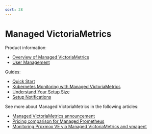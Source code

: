 ```yaml
---
sort: 28
---
```


# Managed VictoriaMetrics

Product information:

* [Overview of Managed VictoriaMetrics](/managed-victoriametrics/overview.html)
* [User Management](/managed-victoriametrics/user-managment.html)

Guides:

* [Quick Start](/managed-victoriametrics/quickstart.html)
* [Kubernetes Monitoring with Managed VictoriaMetrics](/managed-victoriametrics/how-to-monitor-k8s.html)
* [Understand Your Setup Size](/guides/understand-your-setup-size.html)
* [Setup Notifications](/managed-victoriametrics/setup-notifications.html)


See more about Managed VictoriaMetrics in the following articles:
* [Managed VictoriaMetrics announcement](https://victoriametrics.com/blog/managed-victoriametrics-announcement)
* [Pricing comparison for Managed Prometheus](https://victoriametrics.com/blog/managed-prometheus-pricing/)
* [Monitoring Proxmox VE via Managed VictoriaMetrics and vmagent](https://victoriametrics.com/blog/proxmox-monitoring-with-dbaas/)
